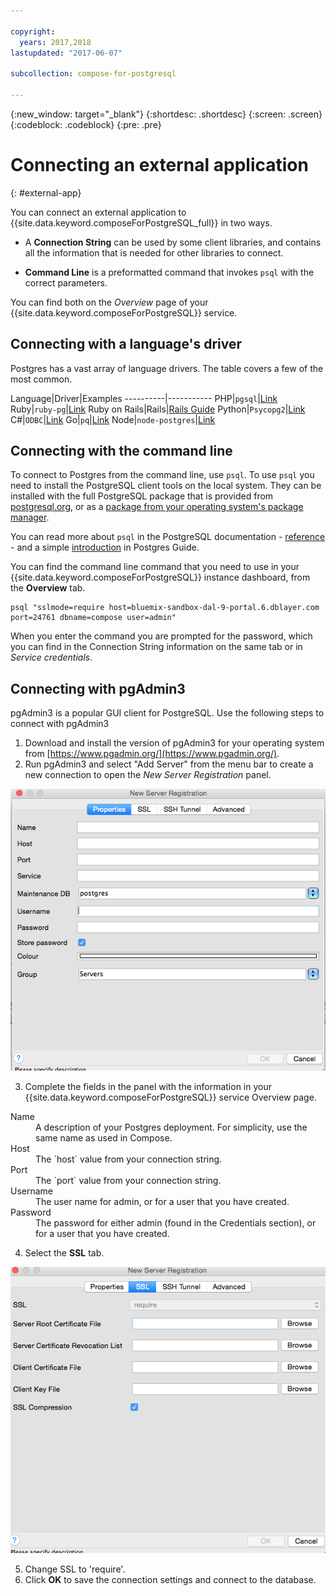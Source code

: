 ```yaml
---

copyright:
  years: 2017,2018
lastupdated: "2017-06-07"

subcollection: compose-for-postgresql

---
```


{:new_window: target="_blank"}
{:shortdesc: .shortdesc}
{:screen: .screen}
{:codeblock: .codeblock}
{:pre: .pre}

# Connecting an external application
{: #external-app}

You can connect an external application to {{site.data.keyword.composeForPostgreSQL_full}} in two ways.

- A **Connection String** can be used by some client libraries, and contains all the information that is needed for other libraries to connect.

- **Command Line** is a preformatted command that invokes `psql` with the correct parameters.

You can find both on the *Overview* page of your {{site.data.keyword.composeForPostgreSQL}} service.

## Connecting with a language's driver

Postgres has a vast array of language drivers. The table covers a few of the most common.

Language|Driver|Examples
----------|-----------
PHP|`pgsql`|[Link](http://php.net/manual/en/pgsql.examples-basic.php)
Ruby|`ruby-pg`|[Link](https://bitbucket.org/ged/ruby-pg/wiki/Home)
Ruby on Rails|Rails|[Rails Guide](http://edgeguides.rubyonrails.org/configuring.html#configuring-a-postgresql-database)
Python|`Psycopg2`|[Link](https://wiki.postgresql.org/wiki/Psycopg2_Tutorial)
C#|`ODBC`|[Link](https://wiki.postgresql.org/wiki/Using_Microsoft_.NET_with_the_PostgreSQL_Database_Server_via_ODBC)
Go|`pq`|[Link](https://godoc.org/github.com/lib/pq)
Node|`node-postgres`|[Link](https://github.com/brianc/node-postgres/wiki/Example)

## Connecting with the command line

To connect to Postgres from the command line, use `psql`. To use `psql` you need to install the PostgreSQL client tools on the local system. They can be installed with the full PostgreSQL package that is provided from [postgresql.org](https://www.postgresql.org/download/), or as a [package from your operating system's package manager](https://www.compose.com/articles/postgresql-tips-installing-the-postgresql-client/). 

You can read more about `psql` in the PostgreSQL documentation - [reference](https://www.postgresql.org/docs/current/static/app-psql.html) - and a simple [introduction](http://postgresguide.com/utilities/psql.html) in Postgres Guide.

You can find the command line command that you need to use in your {{site.data.keyword.composeForPostgreSQL}} instance dashboard, from the **Overview** tab.

```
psql "sslmode=require host=bluemix-sandbox-dal-9-portal.6.dblayer.com port=24761 dbname=compose user=admin"
```

When you enter the command you are prompted for the password, which you can find in the Connection String information on the same tab or in *Service credentials*.

## Connecting with pgAdmin3

pgAdmin3 is a popular GUI client for PostgreSQL. Use the following steps to connect with pgAdmin3

1. Download and install the version of pgAdmin3 for your operating system from [https://www.pgadmin.org/](https://www.pgadmin.org/).
2. Run pgAdmin3 and select "Add Server" from the menu bar to create a new connection to open the *New Server Registration* panel.

  ![New Server Registration panel in pgAdmin3. Properties tab.](./images/pgadmin.png "The properties tab of the New Server Registration panel in pgAdmin3.")

3. Complete the fields in the panel with the information in your {{site.data.keyword.composeForPostgreSQL}} service Overview page.

  <dl>
  <dt>Name</dt>
  <dd>A description of your Postgres deployment.  For simplicity, use the same name as used in Compose.</dd>
  <dt>Host</dt>
  <dd>The `host` value from your connection string.</dd>
  <dt>Port</dt>
  <dd>The `port` value from your connection string.</dd>
  <dt>Username</dt>
  <dd>The user name for admin, or for a user that you have created.</dd>
  <dt>Password</dt>
  <dd>The password for either admin (found in the Credentials section), or for a user that you have created.</dd>
  </dl>

4. Select the **SSL** tab.

  ![New Server Registration panel in pgAdmin3. SSL tab.](./images/pgadmin_ssl.png "The SSL tab of the New Server Registration panel in pgAdmin3.")

5. Change SSL to 'require'.
6. Click **OK** to save the connection settings and connect to the database.
